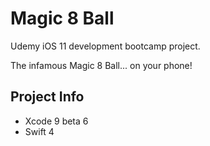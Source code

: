 # Magic 8 Ball

Udemy iOS 11 development bootcamp project.

The infamous Magic 8 Ball... on your phone!

## Project Info
- Xcode 9 beta 6
- Swift 4


